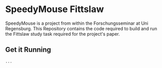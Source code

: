 # SpeedyMouse Fittslaw
SpeedyMouse is a project from within the Forschungsseminar at Uni Regensburg. This Repository contains the code required to build and run the Fittslaw study task required for the project's paper.
## Get it Running
`...`
